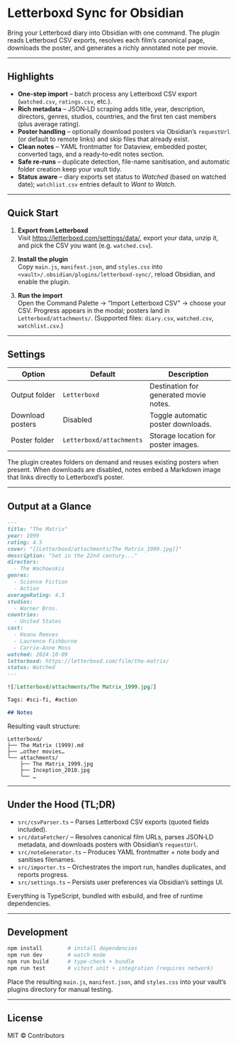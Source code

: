 # Letterboxd Sync for Obsidian

Bring your Letterboxd diary into Obsidian with one command. The plugin reads Letterboxd CSV exports, resolves each film’s canonical page, downloads the poster, and generates a richly annotated note per movie.

---

## Highlights

- **One-step import** – batch process any Letterboxd CSV export (`watched.csv`, `ratings.csv`, etc.).
- **Rich metadata** – JSON‑LD scraping adds title, year, description, directors, genres, studios, countries, and the first ten cast members (plus average rating).
- **Poster handling** – optionally download posters via Obsidian’s `requestUrl` (or default to remote links) and skip files that already exist.
- **Clean notes** – YAML frontmatter for Dataview, embedded poster, converted tags, and a ready‑to‑edit notes section.
- **Safe re-runs** – duplicate detection, file-name sanitisation, and automatic folder creation keep your vault tidy.
- **Status aware** – diary exports set status to *Watched* (based on watched date); `watchlist.csv` entries default to *Want to Watch*.

---

## Quick Start

1. **Export from Letterboxd**  
   Visit <https://letterboxd.com/settings/data/>, export your data, unzip it, and pick the CSV you want (e.g. `watched.csv`).

2. **Install the plugin**  
   Copy `main.js`, `manifest.json`, and `styles.css` into `<vault>/.obsidian/plugins/letterboxd-sync/`, reload Obsidian, and enable the plugin.

3. **Run the import**  
   Open the Command Palette → “Import Letterboxd CSV” → choose your CSV. Progress appears in the modal; posters land in `Letterboxd/attachments/`. (Supported files: `diary.csv`, `watched.csv`, `watchlist.csv`.)

---

## Settings

| Option | Default | Description |
| --- | --- | --- |
| Output folder | `Letterboxd` | Destination for generated movie notes. |
| Download posters | Disabled | Toggle automatic poster downloads. |
| Poster folder | `Letterboxd/attachments` | Storage location for poster images. |

The plugin creates folders on demand and reuses existing posters when present. When downloads are disabled, notes embed a Markdown image that links directly to Letterboxd’s poster.

---

## Output at a Glance

```markdown
---
title: "The Matrix"
year: 1999
rating: 4.5
cover: "[[Letterboxd/attachments/The Matrix_1999.jpg]]"
description: "Set in the 22nd century..."
directors:
  - The Wachowskis
genres:
  - Science Fiction
  - Action
averageRating: 4.3
studios:
  - Warner Bros.
countries:
  - United States
cast:
  - Keanu Reeves
  - Laurence Fishburne
  - Carrie-Anne Moss
watched: 2024-10-09
letterboxd: https://letterboxd.com/film/the-matrix/
status: Watched
---

![[Letterboxd/attachments/The Matrix_1999.jpg]]

Tags: #sci-fi, #action

## Notes
```

Resulting vault structure:

```
Letterboxd/
├── The Matrix (1999).md
├── …other movies…
└── attachments/
    ├── The Matrix_1999.jpg
    ├── Inception_2010.jpg
    └── …
```

---

## Under the Hood (TL;DR)

- `src/csvParser.ts` – Parses Letterboxd CSV exports (quoted fields included).
- `src/dataFetcher/` – Resolves canonical film URLs, parses JSON‑LD metadata, and downloads posters with Obsidian’s `requestUrl`.
- `src/noteGenerator.ts` – Produces YAML frontmatter + note body and sanitises filenames.
- `src/importer.ts` – Orchestrates the import run, handles duplicates, and reports progress.
- `src/settings.ts` – Persists user preferences via Obsidian’s settings UI.

Everything is TypeScript, bundled with esbuild, and free of runtime dependencies.

---

## Development

```bash
npm install        # install dependencies
npm run dev        # watch mode
npm run build      # type-check + bundle
npm run test       # vitest unit + integration (requires network)
```

Place the resulting `main.js`, `manifest.json`, and `styles.css` into your vault’s plugins directory for manual testing.

---

## License

MIT © Contributors
